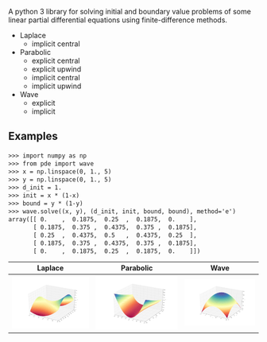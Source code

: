 A python 3 library for solving initial and boundary value problems of some linear partial differential equations using finite-difference methods.

* Laplace
  * implicit central
* Parabolic
  * explicit central
  * explicit upwind
  * implicit central
  * implicit upwind
* Wave
  * explicit
  * implicit

## Examples

```
>>> import numpy as np
>>> from pde import wave
>>> x = np.linspace(0, 1., 5)
>>> y = np.linspace(0, 1., 5)
>>> d_init = 1.
>>> init = x * (1-x)
>>> bound = y * (1-y)
>>> wave.solve((x, y), (d_init, init, bound, bound), method='e')
array([[ 0.    ,  0.1875,  0.25  ,  0.1875,  0.    ],
       [ 0.1875,  0.375 ,  0.4375,  0.375 ,  0.1875],
       [ 0.25  ,  0.4375,  0.5   ,  0.4375,  0.25  ],
       [ 0.1875,  0.375 ,  0.4375,  0.375 ,  0.1875],
       [ 0.    ,  0.1875,  0.25  ,  0.1875,  0.    ]])
```

 Laplace | Parabolic | Wave
:-------:|:---------:|:----:
![Alt text](/img/fig_laplace.png?raw=true "fig_laplace") | ![Alt text](/img/fig_parabolic.png?raw=true "fig_parabolic") | ![Alt text](/img/fig_wave.png?raw=true "fig_wave")
